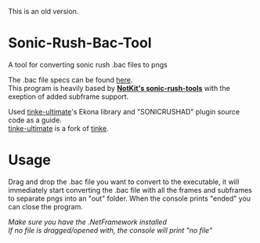 This is an old version.

# Sonic-Rush-Bac-Tool
A tool for converting sonic rush .bac files to pngs

The .bac file specs can be found [here](https://www.romhacking.net/documents/669/).<br>
This program is heavily based by [**NotKit's sonic-rush-tools**](https://github.com/NotKit/sonic-rush-tools) with the exeption of added subframe support.

Used [tinke-ultimate](https://github.com/TheBestNSMB/tinke-ultimate "tinke-ultimate")'s Ekona library and "SONICRUSHAD" plugin source code as a guide.<br>
[tinke-ultimate](https://github.com/TheBestNSMB/tinke-ultimate "tinke-ultimate") is a fork of [tinke](https://github.com/pleonex/tinke).

# Usage
Drag and drop the .bac file you want to convert to the executable, it will immediately start converting the .bac file with all the frames and subframes to separate pngs into an "out" folder. When the console prints "ended" you can close the program.

*Make sure you have the .NetFramework installed*<br>
*If no file is dragged/opened with, the console will print "no file"*
